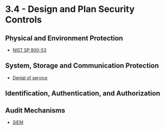 # 3.4 - Design and Plan Security Controls

## Physical and Environment Protection

- [NIST SP 800-53](https://csrc.nist.gov/pubs/sp/800/53/r5/upd1/final)

## System, Storage and Communication Protection

- [Denial of service](../../Definitions/D.md#denial-of-service-dos)

## Identification, Authentication, and Authorization

## Audit Mechanisms

- [SIEM](../../Definitions/S.md#security-information-and-event-management-siem)
